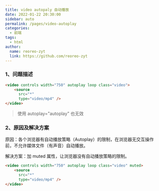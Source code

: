 ```yaml
---
title: video autopaly 自动播放
date: 2022-01-22 20:30:00
sidebar: auto
permalink: /pages/video-autoplay
categories: 
  - 前端
tags: 
  - html
author: 
  name: reoreo-zyt
  link: https://github.com/reoreo-zyt
---
```


### 1、问题描述

```html
<video controls width="750" autoplay loop class="video">
    <source
      src="*"
      type="video/mp4" />
</video>
```

> 使用 autoplay="autoplay" 也无效

### 2、原因及解决方案

原因：各个浏览器有自动播放策略（Autoplay）的限制，在浏览器无交互操作前，不允许媒体文件（有声音）自动播放。

解决方案：加 muted 属性，让浏览器没有自动播放策略的限制。

```html
<video controls width="750" autoplay loop class="video" muted>
    <source
      src="*"
      type="video/mp4" />
</video>
```
